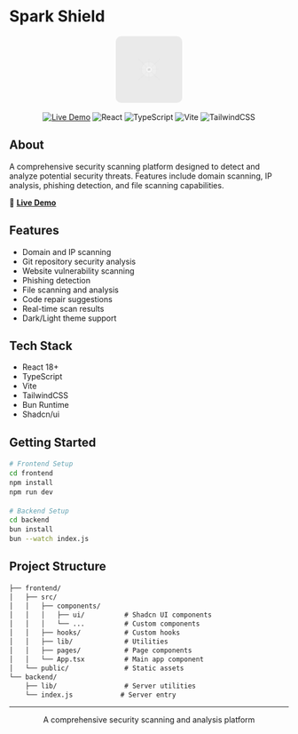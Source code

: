 # Spark Shield

<div align="center">
  <img src="frontend/public/placeholder.svg" alt="Spark Shield Logo" width="120" style="border-radius: 10px;"/>
  
  [![Live Demo](https://img.shields.io/badge/Live%20Demo-Vercel-brightgreen?style=for-the-badge&logo=vercel)](https://spark-shield.vercel.app)
  ![React](https://img.shields.io/badge/React-18+-blue?style=for-the-badge&logo=react)
  ![TypeScript](https://img.shields.io/badge/TypeScript-4+-3178c6?style=for-the-badge&logo=typescript)
  ![Vite](https://img.shields.io/badge/Vite-Latest-646CFF?style=for-the-badge&logo=vite)
  ![TailwindCSS](https://img.shields.io/badge/TailwindCSS-3-38B2AC?style=for-the-badge&logo=tailwind-css)
</div>

## About
A comprehensive security scanning platform designed to detect and analyze potential security threats. Features include domain scanning, IP analysis, phishing detection, and file scanning capabilities.

🔗 **[Live Demo](https://spark-shield.vercel.app)**

## Features
- Domain and IP scanning
- Git repository security analysis
- Website vulnerability scanning
- Phishing detection
- File scanning and analysis
- Code repair suggestions
- Real-time scan results
- Dark/Light theme support

## Tech Stack
- React 18+
- TypeScript
- Vite
- TailwindCSS
- Bun Runtime
- Shadcn/ui

## Getting Started

```bash
# Frontend Setup
cd frontend
npm install
npm run dev

# Backend Setup
cd backend
bun install
bun --watch index.js
```

## Project Structure
```
├── frontend/
│   ├── src/
│   │   ├── components/
│   │   │   ├── ui/          # Shadcn UI components
│   │   │   └── ...          # Custom components
│   │   ├── hooks/           # Custom hooks
│   │   ├── lib/             # Utilities
│   │   ├── pages/           # Page components
│   │   └── App.tsx          # Main app component
│   └── public/              # Static assets
└── backend/
    ├── lib/                 # Server utilities
    └── index.js            # Server entry
```

---

<div align="center">
  <p>A comprehensive security scanning and analysis platform</p>
</div>